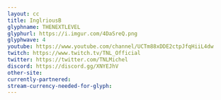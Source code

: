 ```yaml
---
layout: cc
title: InglriousB
glyphname: THENEXTLEVEL
glyphurl: https://i.imgur.com/4DaSreQ.png
glyphwave: 4
youtube: https://www.youtube.com/channel/UCTm88xDDE2ctpJfqHiiL4dw
twitch: https://www.twitch.tv/TNL_Official
twitter: https://twitter.com/TNLMichel
discord: https://discord.gg/XNYEJhV
other-site: 
currently-partnered: 
stream-currency-needed-for-glyph: 
---
```


